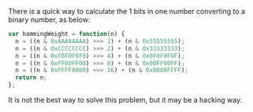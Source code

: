 There is a quick way to calculate the 1 bits in one number converting to a binary number, as below:

```javascript
var hammingWeight = function(n) {
  n = ((n & 0xAAAAAAAA) >>> 1) + (n & 0x55555555);
  n = ((n & 0xCCCCCCCC) >>> 2) + (n & 0x33333333);
  n = ((n & 0xF0F0F0F0) >>> 4) + (n & 0x0F0F0F0F);
  n = ((n & 0xFF00FF00) >>> 8) + (n & 0x00FF00FF);
  n = ((n & 0xFFFF0000) >>> 16) + (n & 0x0000FFFF);
  return n;
};
```

It is not the best way to solve this problem, but it may be a hacking way.
